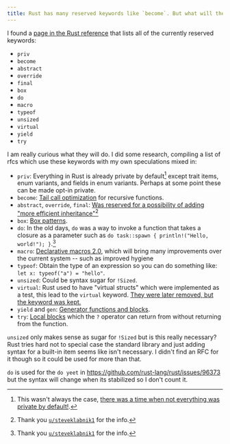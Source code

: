 ```yaml
---
title: Rust has many reserved keywords like `become`. But what will they do?
---
```


I found a [page in the Rust reference](https://doc.rust-lang.org/reference/keywords.html) that lists all of the currently reserved keywords:

- `priv`
- `become`
- `abstract`
- `override`
- `final`
- `box`
- `do`
- `macro`
- `typeof`
- `unsized`
- `virtual`
- `yield`
- `try`

I am really curious what they will do. I did some research, compiling a list of rfcs which use these keywords with my own speculations mixed in:

- `priv`: Everything in Rust is already private by default[^1] except trait items, enum variants, and fields in enum variants. Perhaps at some point these can be made opt-in private.
- `become`: [Tail call optimization](https://github.com/rust-lang/rfcs/pull/3407) for recursive functions.
- `abstract`, `override`, `final`: [Was reserved for a possibility of adding "more efficient inheritance"](https://rust-lang.github.io/rfcs/0342-keywords.html)[^2]
- `box`: [Box patterns](https://github.com/rust-lang/rust/issues/29641).
- `do`: In the old days, `do` was a way to invoke a function that takes a closure as a parameter such as `do task::spawn { println!("Hello, world!"); }`.[^2]
- `macro`: [Declarative macros 2.0](https://github.com/rust-lang/rust/issues/39412), which will bring many improvements over the current system -- such as improved hygiene
- `typeof`: Obtain the type of an expression so you can do something like: `let x: typeof("a") = "hello"`.
- `unsized`: Could be syntax sugar for `!Sized`.
- `virtual`: Rust used to have "virtual structs" which were implemented as a test, this lead to the `virtual` keyword. [They were later removed, but the keyword was kept.](https://rust-lang.github.io/rfcs/0341-remove-virtual-structs.html)
- `yield` and `gen`: [Generator functions and blocks](https://github.com/rust-lang/rust/issues/117078).
- `try`: [Local blocks](https://github.com/rust-lang/rust/issues/31436) which the `?` operator can return from without returning from the function.

`unsized` only makes sense as sugar for `!Sized` but is this really necessary? Rust tries hard not to special case the standard library and just adding syntax for a built-in item seems like isn't necessary. I didn't find an RFC for it though so it could be used for more than that.

`do` is used for the `do yeet` in https://github.com/rust-lang/rust/issues/96373 but the syntax will change when its stabilized so I don't count it.

[^1]: This wasn't always the case, [there was a time when not everything was private by default!](https://github.com/rust-lang/rust/issues/8122).

[^2]: Thank you [`u/steveklabnik1`](https://www.reddit.com/user/steveklabnik1/) for the info.
